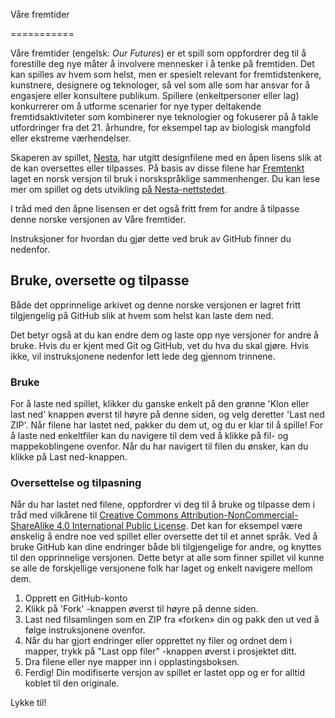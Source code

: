 Våre fremtider

 =========== 

Våre fremtider (engelsk: *Our Futures*) er et spill som oppfordrer deg til å forestille deg nye måter å involvere mennesker i å tenke på fremtiden. Det kan spilles av hvem som helst, men er spesielt relevant for fremtidstenkere, kunstnere, designere og teknologer, så vel som alle som har ansvar for å engasjere eller konsultere publikum. Spillere (enkeltpersoner eller lag) konkurrerer om å utforme scenarier for nye typer deltakende fremtidsaktiviteter som kombinerer nye teknologier og fokuserer på å takle utfordringer fra det 21. århundre, for eksempel tap av biologisk mangfold eller ekstreme værhendelser. 

Skaperen av spillet, [Nesta](https://nesta.org), har utgitt designfilene med en åpen lisens slik at de kan oversettes eller tilpasses. På basis av disse filene har [Fremtenkt](https://fremtenkt.no) laget en norsk versjon til bruk i norskspråklige sammenhenger. Du kan lese mer om spillet og dets utvikling [på Nesta-nettstedet](https://www.nesta.org.uk/feature/our-futures/).

I tråd med den åpne lisensen er det også fritt frem for andre å tilpasse denne norske versjonen av Våre fremtider.

Instruksjoner for hvordan du gjør dette ved bruk av GitHub finner du nedenfor. 

## Bruke, oversette og tilpasse

Både det opprinnelige arkivet og denne norske versjonen er lagret fritt tilgjengelig på GitHub slik at hvem som helst kan laste dem ned.

Det betyr også at du kan endre dem og laste opp nye versjoner for andre å bruke. Hvis du er kjent med Git og GitHub, vet du hva du skal gjøre. Hvis ikke, vil instruksjonene nedenfor lett lede deg gjennom trinnene. 

### Bruke

For å laste ned spillet, klikker du ganske enkelt på den grønne 'Klon eller last ned' knappen øverst til høyre på denne siden, og velg deretter 'Last ned ZIP'. Når filene har lastet ned, pakker du dem ut, og du er klar til å spille! For å laste ned enkeltfiler kan du navigere til dem ved å klikke på fil- og mappekoblingene ovenfor. Når du har navigert til filen du ønsker, kan du klikke på Last ned-knappen. 

### Oversettelse og tilpasning

Når du har lastet ned filene, oppfordrer vi deg til å bruke og tilpasse dem i tråd med vilkårene til [Creative Commons Attribution-NonCommercial-ShareAlike 4.0 International Public License](https://creativecommons.org/licenses/by-nc-sa/4.0/). Det kan for eksempel være ønskelig å endre noe ved spillet eller oversette det til et annet språk. Ved å bruke GitHub kan dine endringer både bli tilgjengelige for andre, og knyttes til den opprinnelige versjonen. Dette betyr at alle som finner spillet vil kunne se alle de forskjellige versjonene folk har laget og enkelt navigere mellom dem. 

1. Opprett en GitHub-konto 
2. Klikk på 'Fork' -knappen øverst til høyre på denne siden.
3. Last ned filsamlingen som en ZIP fra «forken» din og pakk den ut ved å følge instruksjonene ovenfor. 
4. Når du har gjort endringer eller opprettet ny filer og ordnet dem i mapper, trykk på "Last opp filer" -knappen øverst i prosjektet ditt.
5. Dra filene eller nye mapper inn i opplastingsboksen.
6. Ferdig! Din modifiserte versjon av spillet er lastet opp og er for alltid koblet til den originale. 

Lykke til!